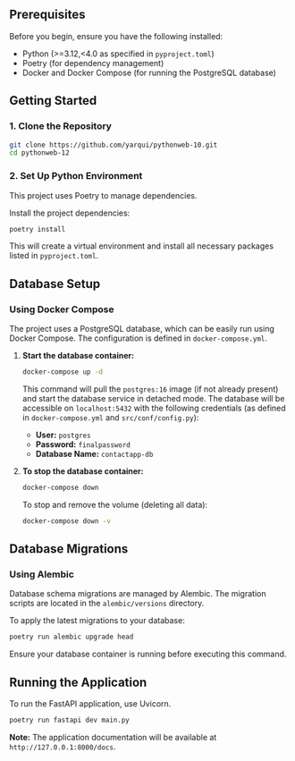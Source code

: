 ## Prerequisites

Before you begin, ensure you have the following installed:

- Python (>=3.12,<4.0 as specified in `pyproject.toml`)
- Poetry (for dependency management)
- Docker and Docker Compose (for running the PostgreSQL database)

## Getting Started

### 1. Clone the Repository

```bash
git clone https://github.com/yarqui/pythonweb-10.git
cd pythonweb-12
```

### 2. Set Up Python Environment

This project uses Poetry to manage dependencies.

Install the project dependencies:

```bash
poetry install
```

This will create a virtual environment and install all necessary packages listed in `pyproject.toml`.

## Database Setup

### Using Docker Compose

The project uses a PostgreSQL database, which can be easily run using Docker Compose. The configuration is defined in `docker-compose.yml`.

1.  **Start the database container:**

    ```bash
    docker-compose up -d
    ```

    This command will pull the `postgres:16` image (if not already present) and start the database service in detached mode.
    The database will be accessible on `localhost:5432` with the following credentials (as defined in `docker-compose.yml` and `src/conf/config.py`):

    - **User:** `postgres`
    - **Password:** `finalpassword`
    - **Database Name:** `contactapp-db`

2.  **To stop the database container:**

    ```bash
    docker-compose down
    ```

    To stop and remove the volume (deleting all data):

    ```bash
    docker-compose down -v
    ```

## Database Migrations

### Using Alembic

Database schema migrations are managed by Alembic. The migration scripts are located in the `alembic/versions` directory.

To apply the latest migrations to your database:

```bash
poetry run alembic upgrade head
```

Ensure your database container is running before executing this command.

## Running the Application

To run the FastAPI application, use Uvicorn.

```bash
poetry run fastapi dev main.py
```

**Note:** The application documentation will be available at `http://127.0.0.1:8000/docs`.
